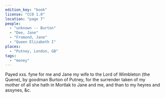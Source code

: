 ```yaml
---
edition_key: "book"
license: "CC0 1.0"
location: "page 7"
people:
  - "unknown -- Burton"
  - "Dee, Jane"
  - "Fromond, Jane"
  - "Queen Elizabeth I"
places:
  - "Putney, London, GB"
tags:
  - "money"
---
```

Payed xxs. fyne
for me and Jane my wife to the Lord of Wimbleton (the Quene),
by goodman Burton of Putney, for the surrender taken of my
mother of all she hath in Mortlak to Jane and me, and than to
my heyres and assynes, &c.
